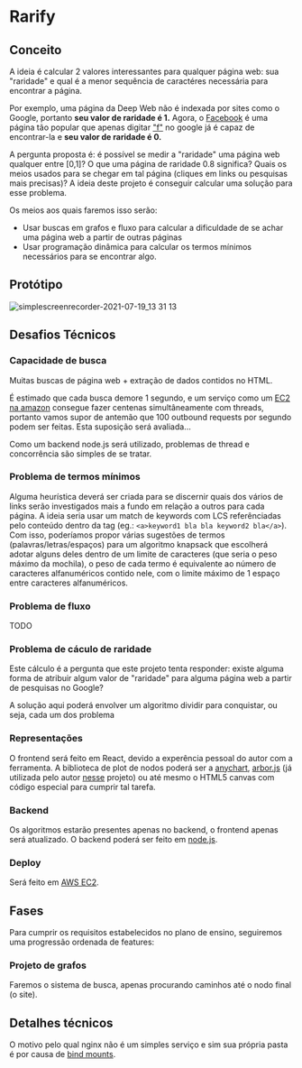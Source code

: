 # Rarify

## Conceito

A ideia é calcular 2 valores interessantes para qualquer página web: sua "raridade" e qual é a menor sequência de caractéres necessária para encontrar a página.

Por exemplo, uma página da Deep Web não é indexada por sites como o Google, portanto **seu valor de raridade é 1.**
Agora, o [Facebook](https://www.facebook.com/) é uma página tão popular que apenas digitar ["f"](https://www.google.com/search?q=f&oq=f&aqs=chrome..69i57j69i59j69i60l6.2576j0j4&sourceid=chrome&ie=UTF-8) no google já é capaz de encontrar-la e **seu valor de raridade é 0.**

A pergunta proposta é: é possível se medir a "raridade" uma página web qualquer entre [0,1]? O que uma página de raridade 0.8 significa? Quais os meios usados para se chegar em tal página (cliques em links ou pesquisas mais precisas)? A ideia deste projeto é conseguir calcular uma solução para esse problema.

Os meios aos quais faremos isso serão:
- Usar buscas em grafos e fluxo para calcular a dificuldade de se achar uma página web a partir de outras páginas
- Usar programação dinâmica para calcular os termos mínimos necessários para se encontrar algo.

## Protótipo

![simplescreenrecorder-2021-07-19_13 31 13](https://user-images.githubusercontent.com/45462822/126213969-e6f1a8f4-242e-4d8e-8c2a-0b940cbeffc7.gif)



## Desafios Técnicos

### Capacidade de busca

Muitas buscas de página web + extração de dados contidos no HTML. 

É estimado que cada busca demore 1 segundo, e um serviço como um [EC2 na amazon](https://aws.amazon.com/ec2/) consegue fazer centenas simultâneamente com threads, portanto vamos supor de antemão que 100 outbound requests por segundo podem ser feitas. Esta suposição será avaliada...

Como um backend node.js será utilizado, problemas de thread e concorrência são simples de se tratar.

### Problema de termos mínimos

Alguma heurística deverá ser criada para se discernir quais dos vários de links serão investigados mais a fundo em relação a outros para cada página. A ideia seria usar um match de keywords com LCS referênciadas pelo conteúdo dentro da tag (eg.: `<a>keyword1 bla bla keyword2 bla</a>`). Com isso, poderíamos propor várias sugestões de termos (palavras/letras/espaços) para um algoritmo knapsack que escolherá adotar alguns deles dentro de um limite de caracteres (que seria o peso máximo da mochila), o peso de cada termo é equivalente ao número de caracteres alfanuméricos contido nele, com o limite máximo de 1 espaço entre caracteres alfanuméricos.

### Problema de fluxo

TODO

### Problema de cáculo de raridade

Este cálculo é a pergunta que este projeto tenta responder: existe alguma forma de atribuir algum valor de "raridade" para alguma página web a partir de pesquisas no Google?

A solução aqui poderá envolver um algoritmo dividir para conquistar, ou seja, cada um dos problema

### Representações

O frontend será feito em React, devido a experência pessoal do autor com a ferramenta. A biblioteca de plot de nodos poderá ser a [anychart](https://www.anychart.com/blog/2020/07/22/network-graph-javascript/), [arbor.js](http://arborjs.org/) (já utilizada pelo autor [nesse](https://github.com/RenatoBrittoAraujo/The-Tree-of-Knowledge-FRONT) projeto) ou até mesmo o HTML5 canvas com código especial para cumprir tal tarefa.

### Backend

Os algoritmos estarão presentes apenas no backend, o frontend apenas será atualizado. O backend poderá ser feito em [node.js](https://nodejs.org/en/).

### Deploy

Será feito em [AWS EC2](https://aws.amazon.com/ec2/).

## Fases

Para cumprir os requisitos estabelecidos no plano de ensino, seguiremos uma progressão ordenada de features:

### Projeto de grafos

Faremos o sistema de busca, apenas procurando caminhos até o nodo final (o site).

## Detalhes técnicos

O motivo pelo qual nginx não é um simples serviço e sim sua própria pasta é por causa de [bind mounts](https://docs.aws.amazon.com/AmazonECS/latest/userguide/bind-mounts.html).